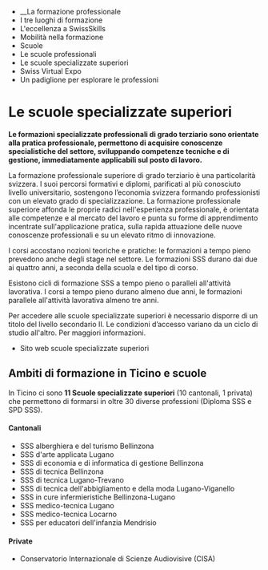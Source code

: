   * __La formazione professionale
  * I tre luoghi di formazione
  * L'eccellenza a SwissSkills
  * Mobilità nella formazione
  * Scuole
  * Le scuole professionali
  * Le scuole specializzate superiori
  * Swiss Virtual Expo
  * Un padiglione per esplorare le professioni

#  Le scuole specializzate superiori

**Le formazioni specializzate professionali di grado terziario sono orientate
alla pratica professionale, permettono di acquisire conoscenze specialistiche
del settore, sviluppando competenze tecniche e di gestione, immediatamente
applicabili sul posto di lavoro.**

La formazione professionale superiore di grado terziario è una particolarità
svizzera. I suoi percorsi formativi e diplomi, parificati al più conosciuto
livello universitario, sostengono l’economia svizzera formando professionisti
con un elevato grado di specializzazione. La formazione professionale
superiore affonda le proprie radici nell'esperienza professionale, è orientata
alle competenze e al mercato del lavoro e punta su forme di apprendimento
incentrate sull'applicazione pratica, sulla rapida attuazione delle nuove
conoscenze professionali e su un elevato ritmo di innovazione.

I corsi accostano nozioni teoriche e pratiche: le formazioni a tempo pieno
prevedono anche degli stage nel settore. Le formazioni SSS durano dai due ai
quattro anni, a seconda della scuola e del tipo di corso.

Esistono cicli di formazione SSS a tempo pieno o paralleli all'attività
lavorativa. I corsi a tempo pieno durano almeno due anni, le formazioni
parallele all'attività lavorativa almeno tre anni.

Per accedere alle scuole specializzate superiori è necessario disporre di un
titolo del livello secondario II. Le condizioni d’accesso variano da un ciclo
di studio all'altro. Per maggiori informazioni.

  * Sito web scuole specializzate superiori

##  Ambiti di formazione in Ticino e scuole

In Ticino ci sono **11 Scuole specializzate superiori** (10 cantonali, 1
privata) che permettono di formarsi in oltre 30 diverse professioni (Diploma
SSS e SPD SSS).

####  Cantonali

  * SSS alberghiera e del turismo Bellinzona
  * SSS d'arte applicata Lugano
  * SSS di economia e di informatica di gestione Bellinzona
  * SSS di tecnica Bellinzona
  * SSS di tecnica Lugano-Trevano
  * SSS di tecnica dell'abbigliamento e della moda Lugano-Viganello
  * SSS in cure infermieristiche Bellinzona-Lugano
  * SSS medico-tecnica Lugano
  * SSS medico-tecnica Locarno
  * SSS per educatori dell'infanzia Mendrisio

####  Private

  * Conservatorio Internazionale di Scienze Audiovisive (CISA)

